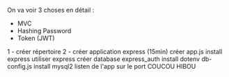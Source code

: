 On va voir 3 choses en détail :

- MVC
- Hashing Password
- Token (JWT)

1 - créer répertoire
2 - créer application express (15min)
créer app.js
install express
utiliser express
créer database express_auth
install dotenv
db-config.js
install mysql2
listen de l'app sur le port
COUCOU HIBOU

